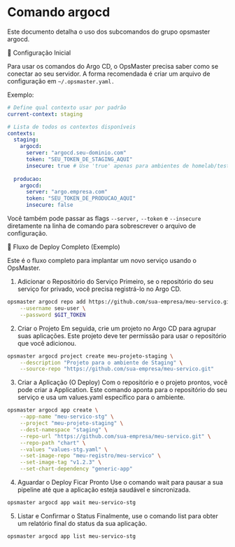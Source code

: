 # Comando argocd

Este documento detalha o uso dos subcomandos do grupo opsmaster argocd.

🔧 Configuração Inicial

Para usar os comandos do Argo CD, o OpsMaster precisa saber como se conectar ao seu servidor. A forma recomendada é criar um arquivo de configuração em `~/.opsmaster.yaml.`

Exemplo:

```yaml
# Define qual contexto usar por padrão
current-context: staging

# Lista de todos os contextos disponíveis
contexts:
  staging:
    argocd:
      server: "argocd.seu-dominio.com"
      token: "SEU_TOKEN_DE_STAGING_AQUI"
      insecure: true # Use 'true' apenas para ambientes de homelab/teste
  
  producao:
    argocd:
      server: "argo.empresa.com"
      token: "SEU_TOKEN_DE_PRODUCAO_AQUI"
      insecure: false
 ```

Você também pode passar as flags `--server,` `--token` e `--insecure` diretamente na linha de comando para sobrescrever o arquivo de configuração.

🚀 Fluxo de Deploy Completo (Exemplo)

Este é o fluxo completo para implantar um novo serviço usando o OpsMaster.

1. Adicionar o Repositório do Serviço
Primeiro, se o repositório do seu serviço for privado, você precisa registrá-lo no Argo CD.

```bash
opsmaster argocd repo add https://github.com/sua-empresa/meu-servico.git \
    --username seu-user \
    --password $GIT_TOKEN
```

2. Criar o Projeto
Em seguida, crie um projeto no Argo CD para agrupar suas aplicações. Este projeto deve ter permissão para usar o repositório que você adicionou.

```bash
opsmaster argocd project create meu-projeto-staging \
    --description "Projeto para o ambiente de Staging" \
    --source-repo "https://github.com/sua-empresa/meu-servico.git"
```

3. Criar a Aplicação (O Deploy)
Com o repositório e o projeto prontos, você pode criar a Application. Este comando aponta para o repositório do seu serviço e usa um values.yaml específico para o ambiente.

```bash
opsmaster argocd app create \
    --app-name "meu-servico-stg" \
    --project "meu-projeto-staging" \
    --dest-namespace "staging" \
    --repo-url "https://github.com/sua-empresa/meu-servico.git" \
    --repo-path "chart" \
    --values "values-stg.yaml" \
    --set-image-repo "meu-registro/meu-servico" \
    --set-image-tag "v1.2.3" \
    --set-chart-dependency "generic-app"
```

4. Aguardar o Deploy Ficar Pronto
Use o comando wait para pausar a sua pipeline até que a aplicação esteja saudável e sincronizada.

```bash
opsmaster argocd app wait meu-servico-stg
```

5. Listar e Confirmar o Status
Finalmente, use o comando list para obter um relatório final do status da sua aplicação.

```bash
opsmaster argocd app list meu-servico-stg
```
